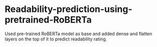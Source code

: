 # Readability-prediction-using-pretrained-RoBERTa

Used pre-trained RoBERTa model as base and added dense and flatten layers on the top of it to predict readability rating.

